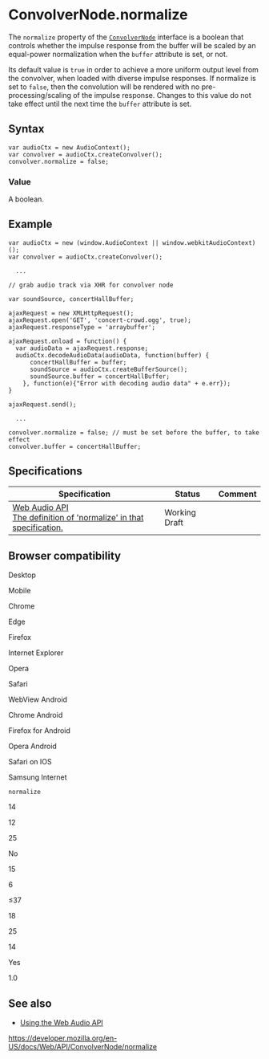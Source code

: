 # ConvolverNode.normalize

The `normalize` property of the [`ConvolverNode`](../convolvernode) interface is a boolean that controls whether the impulse response from the buffer will be scaled by an equal-power normalization when the `buffer` attribute is set, or not.

Its default value is `true` in order to achieve a more uniform output level from the convolver, when loaded with diverse impulse responses. If normalize is set to `false`, then the convolution will be rendered with no pre-processing/scaling of the impulse response. Changes to this value do not take effect until the next time the `buffer` attribute is set.

## Syntax

    var audioCtx = new AudioContext();
    var convolver = audioCtx.createConvolver();
    convolver.normalize = false;

### Value

A boolean.

## Example

    var audioCtx = new (window.AudioContext || window.webkitAudioContext)();
    var convolver = audioCtx.createConvolver();

      ...

    // grab audio track via XHR for convolver node

    var soundSource, concertHallBuffer;

    ajaxRequest = new XMLHttpRequest();
    ajaxRequest.open('GET', 'concert-crowd.ogg', true);
    ajaxRequest.responseType = 'arraybuffer';

    ajaxRequest.onload = function() {
      var audioData = ajaxRequest.response;
      audioCtx.decodeAudioData(audioData, function(buffer) {
          concertHallBuffer = buffer;
          soundSource = audioCtx.createBufferSource();
          soundSource.buffer = concertHallBuffer;
        }, function(e){"Error with decoding audio data" + e.err});
    }

    ajaxRequest.send();

      ...

    convolver.normalize = false; // must be set before the buffer, to take effect
    convolver.buffer = concertHallBuffer;

## Specifications

<table><thead><tr class="header"><th>Specification</th><th>Status</th><th>Comment</th></tr></thead><tbody><tr class="odd"><td><a href="https://webaudio.github.io/web-audio-api/#dom-convolvernode-normalize">Web Audio API<br />
<span class="small">The definition of 'normalize' in that specification.</span></a></td><td><span class="spec-wd">Working Draft</span></td><td></td></tr></tbody></table>

## Browser compatibility

Desktop

Mobile

Chrome

Edge

Firefox

Internet Explorer

Opera

Safari

WebView Android

Chrome Android

Firefox for Android

Opera Android

Safari on IOS

Samsung Internet

`normalize`

14

12

25

No

15

6

≤37

18

25

14

Yes

1.0

## See also

- [Using the Web Audio API](../web_audio_api/using_web_audio_api)

<a href="https://developer.mozilla.org/en-US/docs/Web/API/ConvolverNode/normalize" class="_attribution-link">https://developer.mozilla.org/en-US/docs/Web/API/ConvolverNode/normalize</a>
